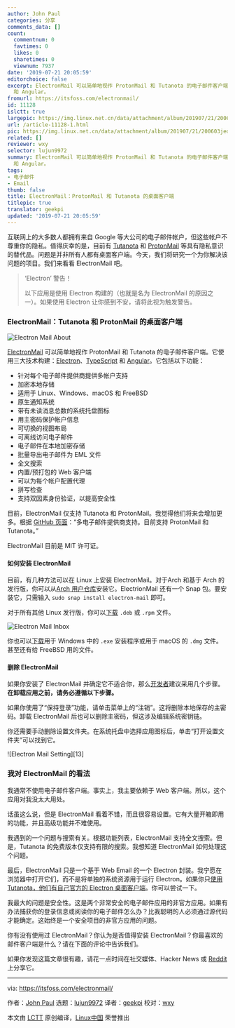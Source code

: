 ```yaml
---
author: John Paul
categories: 分享
comments_data: []
count:
  commentnum: 0
  favtimes: 0
  likes: 0
  sharetimes: 0
  viewnum: 7937
date: '2019-07-21 20:05:59'
editorchoice: false
excerpt: ElectronMail 可以简单地视作 ProtonMail 和 Tutanota 的电子邮件客户端。它使用三大技术构建：Electron、TypeScript
  和 Angular。
fromurl: https://itsfoss.com/electronmail/
id: 11128
islctt: true
largepic: https://img.linux.net.cn/data/attachment/album/201907/21/200603jedbowmssb6ausub.jpg
url: /article-11128-1.html
pic: https://img.linux.net.cn/data/attachment/album/201907/21/200603jedbowmssb6ausub.jpg.thumb.jpg
related: []
reviewer: wxy
selector: lujun9972
summary: ElectronMail 可以简单地视作 ProtonMail 和 Tutanota 的电子邮件客户端。它使用三大技术构建：Electron、TypeScript
  和 Angular。
tags:
- 电子邮件
- Email
thumb: false
title: ElectronMail：ProtonMail 和 Tutanota 的桌面客户端
titlepic: true
translator: geekpi
updated: '2019-07-21 20:05:59'
---
```


互联网上的大多数人都拥有来自 Google 等大公司的电子邮件帐户，但这些帐户不尊重你的隐私。值得庆幸的是，目前有 [Tutanota](https://itsfoss.com/tutanota-review/) 和 [ProtonMail](https://itsfoss.com/protonmail/) 等具有隐私意识的替代品。问题是并非所有人都有桌面客户端。今天，我们将研究一个为你解决该问题的项目。我们来看看 ElectronMail 吧。



> 
> ‘Electron’ 警告！
> 
> 
> 以下应用是使用 Electron 构建的（也就是名为 ElectronMail 的原因之一）。如果使用 Electron 让你感到不安，请将此视为触发警告。
> 
> 
> 


### ElectronMail：Tutanota 和 ProtonMail 的桌面客户端


![Electron Mail About](/data/attachment/album/201907/21/200603jedbowmssb6ausub.jpg)


[ElectronMail](https://github.com/vladimiry/ElectronMail) 可以简单地视作 ProtonMail 和 Tutanota 的电子邮件客户端。它使用三大技术构建：[Electron](https://electronjs.org/)、[TypeScript](http://www.typescriptlang.org/) 和 [Angular](https://angular.io/)。它包括以下功能：


* 针对每个电子邮件提供商提供多帐户支持
* 加密本地存储
* 适用于 Linux、Windows、macOS 和 FreeBSD
* 原生通知系统
* 带有未读消息总数的系统托盘图标
* 用主密码保护帐户信息
* 可切换的视图布局
* 可离线访问电子邮件
* 电子邮件在本地加密存储
* 批量导出电子邮件为 EML 文件
* 全文搜索
* 内置/预打包的 Web 客户端
* 可以为每个帐户配置代理
* 拼写检查
* 支持双因素身份验证，以提高安全性


目前，ElectronMail 仅支持 Tutanota 和 ProtonMail。我觉得他们将来会增加更多。根据 [GitHub 页面](https://github.com/vladimiry/ElectronMail)：“多电子邮件提供商支持。目前支持 ProtonMail 和 Tutanota。”


ElectronMail 目前是 MIT 许可证。


#### 如何安装 ElectronMail


目前，有几种方法可以在 Linux 上安装 ElectronMail。对于Arch 和基于 Arch 的发行版，你可以从[Arch 用户仓库](https://aur.archlinux.org/packages/electronmail-bin)安装它。ElectrionMail 还有一个 Snap 包。要安装它，只需输入 `sudo snap install electron-mail` 即可。


对于所有其他 Linux 发行版，你可以[下载](https://github.com/vladimiry/ElectronMail/releases) `.deb` 或 `.rpm` 文件。


![Electron Mail Inbox](/data/attachment/album/201907/21/200604tlxe3v4lplsxlclg.jpg)


你也可以[下载](https://github.com/vladimiry/ElectronMail/releases)用于 Windows 中的 `.exe` 安装程序或用于 macOS 的 `.dmg` 文件。甚至还有给 FreeBSD 用的文件。


#### 删除 ElectronMail


如果你安装了 ElectronMail 并确定它不适合你，那么[开发者](https://github.com/vladimiry)建议采用几个步骤。 **在卸载应用之前，请务必遵循以下步骤。**


如果你使用了“保持登录”功能，请单击菜单上的“注销”。这将删除本地保存的主密码。卸载 ElectronMail 后也可以删除主密码，但这涉及编辑系统密钥链。


你还需要手动删除设置文件夹。在系统托盘中选择应用图标后，单击“打开设置文件夹”可以找到它。


![Electron Mail Setting][13]


### 我对 ElectronMail 的看法


我通常不使用电子邮件客户端。事实上，我主要依赖于 Web 客户端。所以，这个应用对我没太大用处。


话虽这么说，但是 ElectronMail 看着不错，而且很容易设置。它有大量开箱即用的功能，并且高级功能并不难使用。


我遇到的一个问题与搜索有关。根据功能列表，ElectronMail 支持全文搜索。但是，Tutanota 的免费版本仅支持有限的搜索。我想知道 ElectronMail 如何处理这个问题。


最后，ElectronMail 只是一个基于 Web Email 的一个 Electron 封装。我宁愿在浏览器中打开它们，而不是将单独的系统资源用于运行 Electron。如果你只[使用 Tutanota，他们有自己官方的 Electron 桌面客户端](/article-10688-1.html)。你可以尝试一下。


我最大的问题是安全性。这是两个非常安全的电子邮件应用的非官方应用。如果有办法捕获你的登录信息或阅读你的电子邮件怎么办？比我聪明的人必须通过源代码才能确定。这始终是一个安全项目的非官方应用的问题。


你有没有使用过 ElectronMail？你认为是否值得安装 ElectronMail？你最喜欢的邮件客户端是什么？请在下面的评论中告诉我们。


如果你发现这篇文章很有趣，请花一点时间在社交媒体、Hacker News 或 [Reddit](http://reddit.com/r/linuxusersgroup) 上分享它。




---


via: <https://itsfoss.com/electronmail/>


作者：[John Paul](https://itsfoss.com/author/john/) 选题：[lujun9972](https://github.com/lujun9972) 译者：[geekpi](https://github.com/geekpi) 校对：[wxy](https://github.com/wxy)


本文由 [LCTT](https://github.com/LCTT/TranslateProject) 原创编译，[Linux中国](https://linux.cn/) 荣誉推出
